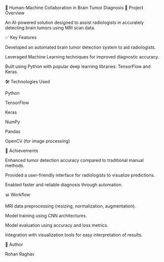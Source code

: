 🧠 Human-Machine Collaboration in Brain Tumor Diagnosis
🚀 Project Overview

An AI-powered solution designed to assist radiologists in accurately detecting brain tumors using MRI scan data.

✅ Key Features

Developed an automated brain tumor detection system to aid radiologists.

Leveraged Machine Learning techniques for improved diagnostic accuracy.

Built using Python with popular deep learning libraries: TensorFlow and Keras.

🛠️ Technologies Used

Python

TensorFlow

Keras

NumPy

Pandas

OpenCV (for image processing)

🎯 Achievements

Enhanced tumor detection accuracy compared to traditional manual methods.

Provided a user-friendly interface for radiologists to visualize predictions.

Enabled faster and reliable diagnosis through automation.

📊 Workflow

MRI data preprocessing (resizing, normalization, augmentation).

Model training using CNN architectures.

Model evaluation using accuracy and loss metrics.

Integration with visualization tools for easy interpretation of results.

👤 Author

Rohan Raghav
